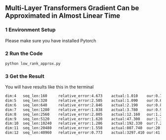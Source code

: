 ## Multi-Layer Transformers Gradient Can be Approximated in Almost Linear Time

### 1 Environment Setup

Please make sure you have installed Pytorch

### 2 Run the Code

``` python
python low_rank_approx.py
```

### 3 Get the Result

You will have results like this in the terminal

``` bash
dim:4   seq_len:160     relative_error:4.673    actual:1.010    our:0.710       speedup:1.423
dim:5   seq_len:320     relative_error:2.505    actual:1.090    our:0.630       speedup:1.730
dim:6   seq_len:640     relative_error:2.846    actual:2.190    our:0.850       speedup:2.576
dim:7   seq_len:1280    relative_error:1.838    actual:3.780    our:0.970       speedup:3.897
dim:8   seq_len:2560    relative_error:2.005    actual:12.160   our:1.290       speedup:9.426
dim:9   seq_len:5120    relative_error:1.620    actual:47.300   our:1.790       speedup:26.425
dim:10  seq_len:10240   relative_error:1.286    actual:192.330  our:7.200       speedup:26.713
dim:11  seq_len:20480   relative_error:1.558    actual:807.740  our:20.030      speedup:40.327
dim:12  seq_len:40960   relative_error:0.773    actual:3297.410 our:41.750      speedup:78.980
```




